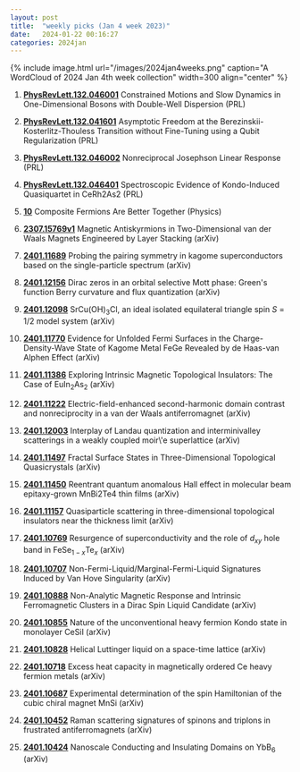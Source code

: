 ```yaml
---
layout: post
title:  "weekly picks (Jan 4 week 2023)"
date:   2024-01-22 00:16:27
categories: 2024jan
---
```



{% include image.html url="/images/2024jan4weeks.png" caption="A WordCloud of 2024 Jan 4th week collection" width=300 align="center" %}





1. **[PhysRevLett.132.046001](https://link.aps.org/doi/10.1103/PhysRevLett.132.046001)** Constrained Motions and Slow Dynamics in One-Dimensional Bosons with Double-Well Dispersion (PRL)

1. **[PhysRevLett.132.041601](https://link.aps.org/doi/10.1103/PhysRevLett.132.041601)** Asymptotic Freedom at the Berezinskii-Kosterlitz-Thouless Transition without Fine-Tuning using a Qubit Regularization (PRL)

1. **[PhysRevLett.132.046002](https://link.aps.org/doi/10.1103/PhysRevLett.132.046002)** Nonreciprocal Josephson Linear Response (PRL)

1. **[PhysRevLett.132.046401](https://link.aps.org/doi/10.1103/PhysRevLett.132.046401)** Spectroscopic Evidence of Kondo-Induced Quasiquartet in CeRh2As2 (PRL)

1. **[10](https://physics.aps.org/articles/v17/10)** Composite Fermions Are Better Together (Physics)



1. **[2307.15769v1](https://arxiv.org/abs/2307.15769v1)** Magnetic Antiskyrmions in Two-Dimensional van der Waals Magnets Engineered by Layer Stacking (arXiv)


1. **[2401.11689](http://arxiv.org/abs/2401.11689)** Probing the pairing symmetry in kagome superconductors based on the single-particle spectrum (arXiv)

1. **[2401.12156](http://arxiv.org/abs/2401.12156)** Dirac zeros in an orbital selective Mott phase: Green's function Berry curvature and flux quantization (arXiv)

1. **[2401.12098](http://arxiv.org/abs/2401.12098)** SrCu(OH)$_3$Cl, an ideal isolated equilateral triangle spin $S$ = 1/2 model system (arXiv)

1. **[2401.11770](http://arxiv.org/abs/2401.11770)** Evidence for Unfolded Fermi Surfaces in the Charge-Density-Wave State of Kagome Metal FeGe Revealed by de Haas-van Alphen Effect (arXiv)

1. **[2401.11386](http://arxiv.org/abs/2401.11386)** Exploring Intrinsic Magnetic Topological Insulators: The Case of EuIn$_2$As$_2$ (arXiv)

1. **[2401.11222](http://arxiv.org/abs/2401.11222)** Electric-field-enhanced second-harmonic domain contrast and nonreciprocity in a van der Waals antiferromagnet (arXiv)

1. **[2401.12003](http://arxiv.org/abs/2401.12003)** Interplay of Landau quantization and interminivalley scatterings in a weakly coupled moir\\'e superlattice (arXiv)

1. **[2401.11497](http://arxiv.org/abs/2401.11497)** Fractal Surface States in Three-Dimensional Topological Quasicrystals (arXiv)

1. **[2401.11450](http://arxiv.org/abs/2401.11450)** Reentrant quantum anomalous Hall effect in molecular beam epitaxy-grown MnBi2Te4 thin films (arXiv)

1. **[2401.11157](http://arxiv.org/abs/2401.11157)** Quasiparticle scattering in three-dimensional topological insulators near the thickness limit (arXiv)




1. **[2401.10769](http://arxiv.org/abs/2401.10769)** Resurgence of superconductivity and the role of $d_{xy}$ hole band in FeSe$_{1-x}$Te$_x$ (arXiv)

1. **[2401.10707](http://arxiv.org/abs/2401.10707)** Non-Fermi-Liquid/Marginal-Fermi-Liquid Signatures Induced by Van Hove Singularity (arXiv)

1. **[2401.10888](http://arxiv.org/abs/2401.10888)** Non-Analytic Magnetic Response and Intrinsic Ferromagnetic Clusters in a Dirac Spin Liquid Candidate (arXiv)

1. **[2401.10855](http://arxiv.org/abs/2401.10855)** Nature of the unconventional heavy fermion Kondo state in monolayer CeSiI (arXiv)

1. **[2401.10828](http://arxiv.org/abs/2401.10828)** Helical Luttinger liquid on a space-time lattice (arXiv)

1. **[2401.10718](http://arxiv.org/abs/2401.10718)** Excess heat capacity in magnetically ordered Ce heavy fermion metals (arXiv)

1. **[2401.10687](http://arxiv.org/abs/2401.10687)** Experimental determination of the spin Hamiltonian of the cubic chiral magnet MnSi (arXiv)

1. **[2401.10452](http://arxiv.org/abs/2401.10452)** Raman scattering signatures of spinons and triplons in frustrated antiferromagnets (arXiv)

1. **[2401.10424](http://arxiv.org/abs/2401.10424)** Nanoscale Conducting and Insulating Domains on YbB$_6$ (arXiv)
